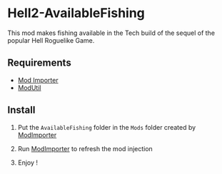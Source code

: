 # Hell2-AvailableFishing

This mod makes fishing available in the Tech build of the sequel of the popular Hell Roguelike Game.

## Requirements
- [Mod Importer](https://www.nexusmods.com/hades2/mods/1)
- [ModUtil](https://github.com/SGG-Modding/ModUtil/releases/tag/2.10.1)

## Install

1. Put the `AvailableFishing` folder in the `Mods` folder created by [ModImporter](https://www.nexusmods.com/hades2/mods/1)

2. Run [ModImporter](https://www.nexusmods.com/hades2/mods/1) to refresh the mod injection

3. Enjoy !
